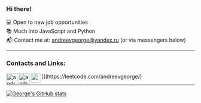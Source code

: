 ### Hi there!

💻 Open to new job opportunities<br>
📚 Much into JavaScript and Python<br>
📬 Contact me at: andreevgeorge@yandex.ru (or via messengers below)

---

### Contacts and Links:

<img align="left" alt="andreevgeorge | Telegram" width="30px" src="https://img.icons8.com/fluency/48/000000/telegram-app.png" /> 
<img align="left" alt="andreevgeorge | WhatsApp" width="30px" src="https://img.icons8.com/color/48/000000/whatsapp.png" />
[<img align="left" alt="andreevgeorge | Leetcode" width="25px" src="https://cdn.iconscout.com/icon/free/png-256/leetcode-3521542-2944960.png" />](https://leetcode.com/andreevgeorge/)

<br>

---
[![George's GitHub stats](https://github-readme-stats.vercel.app/api?username=andreevgeorge&theme=graywhite)](https://github.com/andreevgeorge/)

<!--
**andreevgeorge/andreevgeorge** is a ✨ _special_ ✨ repository because its `README.md` (this file) appears on your GitHub profile.

Here are some ideas to get you started:

- 🔭 I’m currently working on ...
- 🌱 I’m currently learning ...
- 👯 I’m looking to collaborate on ...
- 🤔 I’m looking for help with ...
- 💬 Ask me about ...
- 📫 How to reach me: ...
- 😄 Pronouns: ...
- ⚡ Fun fact: ...
-->
